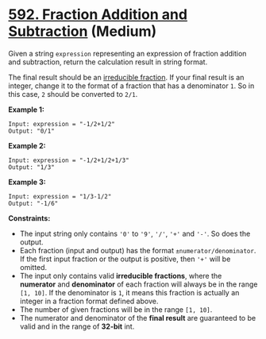 # [592. Fraction Addition and Subtraction][link] (Medium)

[link]: https://leetcode.com/problems/fraction-addition-and-subtraction/

Given a string `expression` representing an expression of fraction addition and subtraction, return
the calculation result in string format.

The final result should be an [irreducible
fraction](https://en.wikipedia.org/wiki/Irreducible_fraction). If your final result is an integer,
change it to the format of a fraction that has a denominator `1`. So in this case, `2` should be
converted to `2/1`.

**Example 1:**

```
Input: expression = "-1/2+1/2"
Output: "0/1"
```

**Example 2:**

```
Input: expression = "-1/2+1/2+1/3"
Output: "1/3"
```

**Example 3:**

```
Input: expression = "1/3-1/2"
Output: "-1/6"
```

**Constraints:**

- The input string only contains `'0'` to `'9'`, `'/'`, `'+'` and `'-'`. So does the output.
- Each fraction (input and output) has the format `±numerator/denominator`. If the first input
fraction or the output is positive, then `'+'` will be omitted.
- The input only contains valid **irreducible fractions**, where the **numerator** and
**denominator** of each fraction will always be in the range `[1, 10]`. If the denominator is `1`,
it means this fraction is actually an integer in a fraction format defined above.
- The number of given fractions will be in the range `[1, 10]`.
- The numerator and denominator of the **final result** are guaranteed to be valid and in the range
of **32-bit** int.
